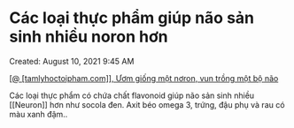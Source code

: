 # Các loại thực phẩm giúp não sản sinh nhiều noron hơn

Created: August 10, 2021 9:45 AM

[[@ [tamlyhoctoipham.com]], Ươm giống một nơron, vun trồng một bộ não](https://www.notion.so/tamlyhoctoipham-com-m-gi-ng-m-t-n-ron-vun-tr-ng-m-t-b-n-o-531de837dc2c40b7ae6bb9c24cccf400) 

Các loại thực phẩm có chứa chất flavonoid giúp não sản sinh nhiều [[Neuron]] hơn như socola đen. Axit béo omega 3, trứng, đậu  phụ và rau có màu xanh đậm..